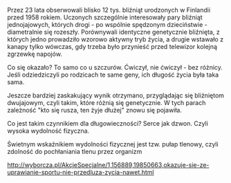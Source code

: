 Przez 23 lata obserwowali blisko 12 tys. bliźniąt urodzonych w Finlandii przed 1958 rokiem. Uczonych szczególnie interesowały pary bliźniąt jednojajowych, których drogi - po wspólnie spędzonym dzieciństwie - diametralnie się rozeszły. Porównywali identyczne genetycznie bliźnięta, z których jedno prowadziło wzorowo aktywny tryb życia, a drugie wstawało z kanapy tylko wówczas, gdy trzeba było przynieść przed telewizor kolejną zgrzewkę napojów.

Co się okazało? To samo co u szczurów. Ćwiczył, nie ćwiczył - bez różnicy. Jeśli odziedziczyli po rodzicach te same geny, ich długość życia była taka sama.

Jeszcze bardziej zaskakujący wynik otrzymano, przyglądając się bliźniętom dwujajowym, czyli takim, które różnią się genetycznie. W tych parach zależność "kto się rusza, ten żyje dłużej" znowu się pojawiła.

Co jest takim czynnikiem dla długowieczności? Serce jak dzwon. Czyli wysoka wydolność fizyczna.

Świetnym wskaźnikiem wydolności fizycznej jest tzw. pułap tlenowy, czyli zdolność do pochłaniania tlenu przez organizm

http://wyborcza.pl/AkcjeSpecjalne/1,156889,19850663,okazuje-sie-ze-uprawianie-sportu-nie-przedluza-zycia-nawet.html
